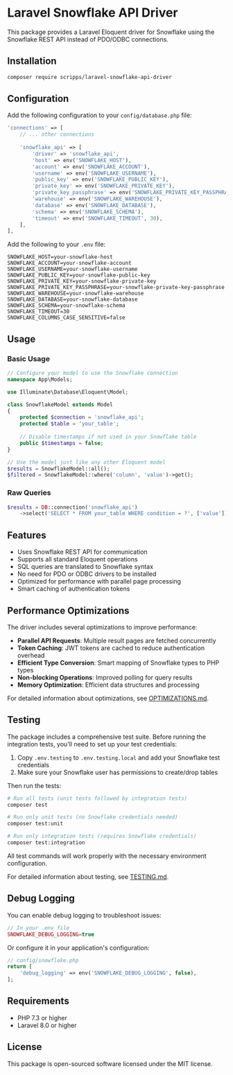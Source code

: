 # Laravel Snowflake API Driver

This package provides a Laravel Eloquent driver for Snowflake using the Snowflake REST API instead of PDO/ODBC connections.

## Installation

```bash
composer require scripps/laravel-snowflake-api-driver
```

## Configuration

Add the following configuration to your `config/database.php` file:

```php
'connections' => [
    // ... other connections
    
    'snowflake_api' => [
        'driver' => 'snowflake_api',
        'host' => env('SNOWFLAKE_HOST'),
        'account' => env('SNOWFLAKE_ACCOUNT'),
        'username' => env('SNOWFLAKE_USERNAME'),
        'public_key' => env('SNOWFLAKE_PUBLIC_KEY'),
        'private_key' => env('SNOWFLAKE_PRIVATE_KEY'),
        'private_key_passphrase' => env('SNOWFLAKE_PRIVATE_KEY_PASSPHRASE'),
        'warehouse' => env('SNOWFLAKE_WAREHOUSE'),
        'database' => env('SNOWFLAKE_DATABASE'),
        'schema' => env('SNOWFLAKE_SCHEMA'),
        'timeout' => env('SNOWFLAKE_TIMEOUT', 30),
    ],
],
```

Add the following to your `.env` file:

```
SNOWFLAKE_HOST=your-snowflake-host
SNOWFLAKE_ACCOUNT=your-snowflake-account
SNOWFLAKE_USERNAME=your-snowflake-username
SNOWFLAKE_PUBLIC_KEY=your-snowflake-public-key
SNOWFLAKE_PRIVATE_KEY=your-snowflake-private-key
SNOWFLAKE_PRIVATE_KEY_PASSPHRASE=your-snowflake-private-key-passphrase
SNOWFLAKE_WAREHOUSE=your-snowflake-warehouse
SNOWFLAKE_DATABASE=your-snowflake-database
SNOWFLAKE_SCHEMA=your-snowflake-schema
SNOWFLAKE_TIMEOUT=30
SNOWFLAKE_COLUMNS_CASE_SENSITIVE=false
```

## Usage

### Basic Usage

```php
// Configure your model to use the Snowflake connection
namespace App\Models;

use Illuminate\Database\Eloquent\Model;

class SnowflakeModel extends Model
{
    protected $connection = 'snowflake_api';
    protected $table = 'your_table';
    
    // Disable timestamps if not used in your Snowflake table
    public $timestamps = false;
}

// Use the model just like any other Eloquent model
$results = SnowflakeModel::all();
$filtered = SnowflakeModel::where('column', 'value')->get();
```

### Raw Queries

```php
$results = DB::connection('snowflake_api')
    ->select('SELECT * FROM your_table WHERE condition = ?', ['value']);
```

## Features

- Uses Snowflake REST API for communication
- Supports all standard Eloquent operations
- SQL queries are translated to Snowflake syntax
- No need for PDO or ODBC drivers to be installed
- Optimized for performance with parallel page processing
- Smart caching of authentication tokens

## Performance Optimizations

The driver includes several optimizations to improve performance:

- **Parallel API Requests**: Multiple result pages are fetched concurrently
- **Token Caching**: JWT tokens are cached to reduce authentication overhead
- **Efficient Type Conversion**: Smart mapping of Snowflake types to PHP types
- **Non-blocking Operations**: Improved polling for query results
- **Memory Optimization**: Efficient data structures and processing

For detailed information about optimizations, see [OPTIMIZATIONS.md](OPTIMIZATIONS.md).

## Testing

The package includes a comprehensive test suite. Before running the integration tests, you'll need to set up your test credentials:

1. Copy `.env.testing` to `.env.testing.local` and add your Snowflake test credentials
2. Make sure your Snowflake user has permissions to create/drop tables

Then run the tests:

```bash
# Run all tests (unit tests followed by integration tests)
composer test

# Run only unit tests (no Snowflake credentials needed)
composer test:unit

# Run only integration tests (requires Snowflake credentials)
composer test:integration
```

All test commands will work properly with the necessary environment configuration.

For detailed information about testing, see [TESTING.md](TESTING.md).

## Debug Logging

You can enable debug logging to troubleshoot issues:

```php
// In your .env file
SNOWFLAKE_DEBUG_LOGGING=true
```

Or configure it in your application's configuration:

```php
// config/snowflake.php
return [
    'debug_logging' => env('SNOWFLAKE_DEBUG_LOGGING', false),
];
```

## Requirements

- PHP 7.3 or higher
- Laravel 8.0 or higher

## License

This package is open-sourced software licensed under the MIT license. 
